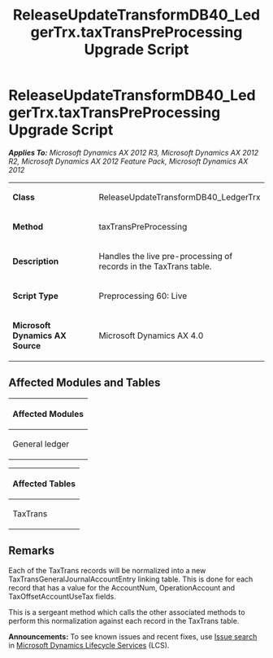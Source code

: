 ﻿---
title: ReleaseUpdateTransformDB40_LedgerTrx.taxTransPreProcessing Upgrade Script
TOCTitle: ReleaseUpdateTransformDB40_LedgerTrx.taxTransPreProcessing Upgrade Script
ms:assetid: 1c09693b-047a-3274-f49f-35d5f26eabc8
ms:mtpsurl: https://msdn.microsoft.com/en-us/library/JJ718694(v=AX.60)
ms:contentKeyID: 49706977
ms.date: 05/18/2015
mtps_version: v=AX.60
---

# ReleaseUpdateTransformDB40\_LedgerTrx.taxTransPreProcessing Upgrade Script 


_**Applies To:** Microsoft Dynamics AX 2012 R3, Microsoft Dynamics AX 2012 R2, Microsoft Dynamics AX 2012 Feature Pack, Microsoft Dynamics AX 2012_

<table>
<colgroup>
<col style="width: 50%" />
<col style="width: 50%" />
</colgroup>
<tbody>
<tr class="odd">
<td><p><strong>Class</strong></p></td>
<td><p>ReleaseUpdateTransformDB40_LedgerTrx</p></td>
</tr>
<tr class="even">
<td><p><strong>Method</strong></p></td>
<td><p>taxTransPreProcessing</p></td>
</tr>
<tr class="odd">
<td><p><strong>Description</strong></p></td>
<td><p>Handles the live pre-processing of records in the TaxTrans table.</p></td>
</tr>
<tr class="even">
<td><p><strong>Script Type</strong></p></td>
<td><p>Preprocessing 60: Live</p></td>
</tr>
<tr class="odd">
<td><p><strong>Microsoft Dynamics AX Source</strong></p></td>
<td><p>Microsoft Dynamics AX 4.0</p></td>
</tr>
</tbody>
</table>


## Affected Modules and Tables

<table>
<colgroup>
<col style="width: 100%" />
</colgroup>
<thead>
<tr class="header">
<th><p>Affected Modules</p></th>
</tr>
</thead>
<tbody>
<tr class="odd">
<td><p>General ledger</p></td>
</tr>
</tbody>
</table>


<table>
<colgroup>
<col style="width: 100%" />
</colgroup>
<thead>
<tr class="header">
<th><p>Affected Tables</p></th>
</tr>
</thead>
<tbody>
<tr class="odd">
<td><p>TaxTrans</p></td>
</tr>
</tbody>
</table>


## Remarks

Each of the TaxTrans records will be normalized into a new TaxTransGeneralJournalAccountEntry linking table. This is done for each record that has a value for the AccountNum, OperationAccount and TaxOffsetAccountUseTax fields.

This is a sergeant method which calls the other associated methods to perform this normalization against each record in the TaxTrans table.

  
**Announcements:** To see known issues and recent fixes, use [Issue search](http://go.microsoft.com/fwlink/?linkid=389258) in [Microsoft Dynamics Lifecycle Services](http://go.microsoft.com/fwlink/?linkid=306505) (LCS).

